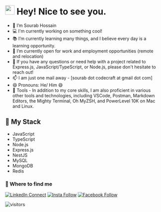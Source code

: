 <h1>
  <img src="https://emojis.slackmojis.com/emojis/images/1531849430/4246/blob-sunglasses.gif?1531849430" width="30"/> 
  Hey! Nice to see you.
</h1> 

- 🔭 I’m Sourab Hossain
- 💻 I'm currently working on something cool!
- 📚 I’m currently learning many things, and I believe every day is a learning opportunity.
- 👀 I’m currently open for work and employment opportunities (remote and relocation)
- 💬 If you have any questions or need help with a project related to Express.js, JavaScript/TypeScript, or Node.js, please don't hesitate to reach out!
- 📫 I am just one mail away - [sourab dot codecraft at gmail dot com]
- 😄 Pronouns: He/ Him 😄
- :wrench: Tools - In addition to my core skills, I am also proficient in various other tools and technologies, including VSCode, Postman, Markdown Editors, the Mighty Terminal, Oh MyZSH, and PowerLevel 10K on Mac and Linux.

## 🚀 My Stack

- JavaScript
- TypeScript
- Node.js
- Express.js
- NestJS
- MySQL
- MongoDB
- Redis

### 💬 Where to find me
[![LinkedIn Connect](https://img.shields.io/badge/%20-Connect-black?color=14171A&labelColor=212121&logo=linkedin&logoColor=ffffff)](https://www.linkedin.com/in/sourabhossain/) [![Insta Follow](https://img.shields.io/badge/%20-Follow-black?color=14171A&labelColor=d81b60&logo=instagram&logoColor=ffffff)](https://www.instagram.com/1sourabhossain1/) [![Facebook Follow](https://img.shields.io/badge/%20-Connect-black?color=14171A&labelColor=1976d2&logo=facebook&logoColor=ffffff)](https://www.facebook.com/sourab.swe)

![visitors](https://visitor-badge.laobi.icu/badge?page_id=sourabhossain)
